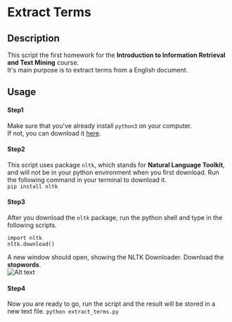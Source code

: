# Extract Terms

## Description
This script the first homework for the **Introduction to Information Retrieval and Text Mining** course.   
It's main purpose is to extract terms from a English document.

## Usage
#### Step1
Make sure that you've already install `python3` on your computer.   
If not, you can download it [here](https://www.python.org/downloads/).   

#### Step2
This script uses package `nltk`, which stands for **Natural Language Toolkit**, and will not be in your python environment when you first download.
Run the following command in your terminal to download it.   
```pip install nltk```   

#### Step3
After you download the `nltk` package, run the python shell and type in the following scripts.   

```
import nltk
nltk.download()
```   
A new window should open, showing the NLTK Downloader. Download the **stopwords**.   
![Alt text](readme_tutorial.png "demo")   

#### Step4
Now you are ready to go, run the script and the result will be stored in a new text file.
```python extract_terms.py```   


